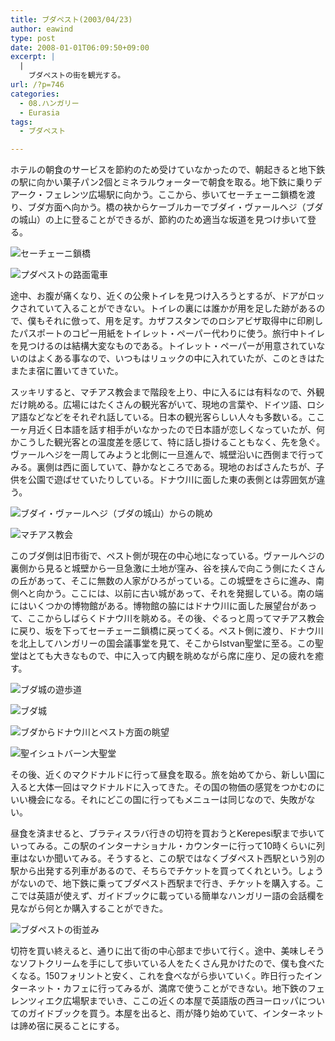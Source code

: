 ```yaml
---
title: ブダペスト(2003/04/23)
author: eawind
type: post
date: 2008-01-01T06:09:50+09:00
excerpt: |
  |
    ブダペストの街を観光する。
url: /?p=746
categories:
  - 08.ハンガリー
  - Eurasia
tags:
  - ブダペスト

---
```

ホテルの朝食のサービスを節約のため受けていなかったので、朝起きると地下鉄の駅に向かい菓子パン2個とミネラルウォーターで朝食を取る。地下鉄に乗りデアーク・フェレンツ広場駅に向かう。ここから、歩いてセーチェーニ鎖橋を渡り、ブダ方面へ向かう。橋の袂からケーブルカーでブダイ・ヴァールヘジ（ブダの城山）の上に登ることができるが、節約のため適当な坂道を見つけ歩いて登る。

![セーチェーニ鎖橋](/img/wp/2008/01/200304231550061.jpg)

![プダペストの路面電車](/img/wp/2008/01/200304231557081.jpg)

途中、お腹が痛くなり、近くの公衆トイレを見つけ入ろうとするが、ドアがロックされていて入ることができない。トイレの裏には誰かが用を足した跡があるので、僕もそれに倣って、用を足す。カザフスタンでのロシアビザ取得中に印刷したパスポートのコピー用紙をトイレット・ペーパー代わりに使う。旅行中トイレを見つけるのは結構大変なものである。トイレット・ペーパーが用意されていないのはよくある事なので、いつもはリュックの中に入れていたが、このときはたまたま宿に置いてきていた。

スッキリすると、マチアス教会まで階段を上り、中に入るには有料なので、外観だけ眺める。広場にはたくさんの観光客がいて、現地の言葉や、ドイツ語、ロシア語などなどをそれぞれ話している。日本の観光客らしい人々も多数いる。ここ一ヶ月近く日本語を話す相手がいなかったので日本語が恋しくなっていたが、何かこうした観光客との温度差を感じて、特に話し掛けることもなく、先を急ぐ。ヴァールヘジを一周してみようと北側に一旦進んで、城壁沿いに西側まで行ってみる。裏側は西に面していて、静かなところである。現地のおばさんたちが、子供を公園で遊ばせていたりしている。ドナウ川に面した東の表側とは雰囲気が違う。

![ブダイ・ヴァールヘジ（ブダの城山）からの眺め](/img/wp/2008/01/200304231621001.jpg)

![マチアス教会](/img/wp/2008/01/200304231621281.jpg)

このブダ側は旧市街で、ペスト側が現在の中心地になっている。ヴァールヘジの裏側から見ると城壁から一旦急激に土地が窪み、谷を挟んで向こう側にたくさんの丘があって、そこに無数の人家がひろがっている。この城壁をさらに進み、南側へと向かう。ここには、以前に古い城があって、それを発掘している。南の端にはいくつかの博物館がある。博物館の脇にはドナウ川に面した展望台があって、ここからしばらくドナウ川を眺める。その後、ぐるっと周ってマチアス教会に戻り、坂を下ってセーチェーニ鎖橋に戻ってくる。ペスト側に渡り、ドナウ川を北上してハンガリーの国会議事堂を見て、そこからIstvan聖堂に至る。この聖堂はとても大きなもので、中に入って内観を眺めながら席に座り、足の疲れを癒す。

![ブダ城の遊歩道](/img/wp/2008/01/200304231644261.jpg)

![ブダ城](/img/wp/2008/01/200304231653161.jpg)

![ブダからドナウ川とペスト方面の眺望](/img/wp/2008/01/200304231658581.jpg)

![聖イシュトバーン大聖堂](/img/wp/2008/01/200304231829341.jpg)

その後、近くのマクドナルドに行って昼食を取る。旅を始めてから、新しい国に入ると大体一回はマクドナルドに入ってきた。その国の物価の感覚をつかむのにいい機会になる。それにどこの国に行ってもメニューは同じなので、失敗がない。

昼食を済ませると、ブラティスラバ行きの切符を買おうとKerepesi駅まで歩いていってみる。この駅のインターナショナル・カウンターに行って10時くらいに列車はないか聞いてみる。そうすると、この駅ではなくブダペスト西駅という別の駅から出発する列車があるので、そちらでチケットを買ってくれという。しょうがないので、地下鉄に乗ってブダペスト西駅まで行き、チケットを購入する。ここでは英語が使えず、ガイドブックに載っている簡単なハンガリー語の会話欄を見ながら何とか購入することができた。

![ブダペストの街並み](/img/wp/2008/01/200304232200081.jpg)

切符を買い終えると、通りに出て街の中心部まで歩いて行く。途中、美味しそうなソフトクリームを手にして歩いている人をたくさん見かけたので、僕も食べたくなる。150フォリントと安く、これを食べながら歩いていく。昨日行ったインターネット・カフェに行ってみるが、満席で使うことができない。地下鉄のフェレンツィエク広場駅までいき、ここの近くの本屋で英語版の西ヨーロッパについてのガイドブックを買う。本屋を出ると、雨が降り始めていて、インターネットは諦め宿に戻ることにする。
